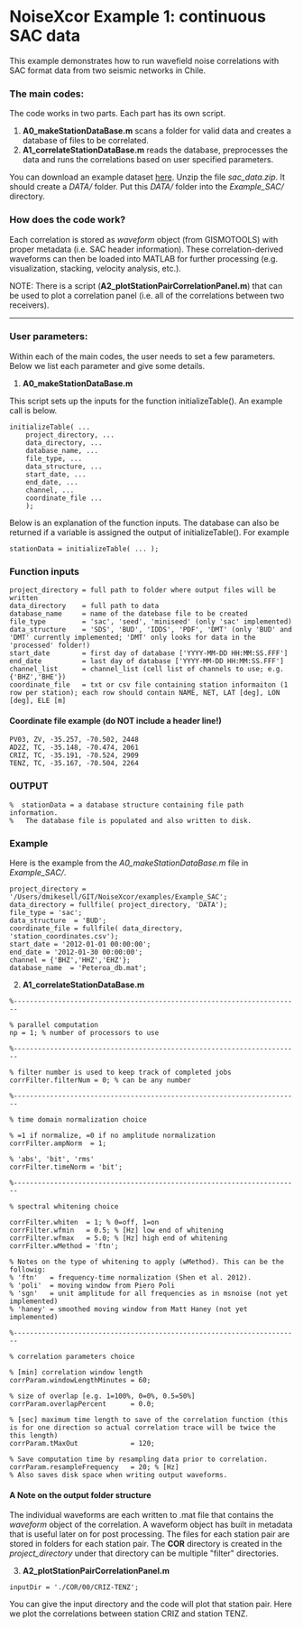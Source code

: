 # NoiseXcor Example 1: continuous SAC data

This example demonstrates how to run wavefield noise correlations with SAC format data from two seismic networks in Chile.

### The main codes:

The code works in two parts. Each part has its own script.

1.  __A0_makeStationDataBase.m__ scans a folder for valid data and creates a database of files to be correlated.
2. __A1_correlateStationDataBase.m__ reads the database, preprocesses the data and runs the correlations based on user specified parameters.

You can download an example dataset [here](https://drive.google.com/file/d/1Wy4ycOEPMRJd8wzwEgbPuQ2T9rhkvu-J/view?usp=sharing). Unzip the file _sac_data.zip_. It should create a _DATA/_ folder. Put this _DATA/_ folder into the _Example\_SAC/_ directory.

### How does the code work?

Each correlation is stored as _waveform_ object (from GISMOTOOLS) with proper metadata (i.e. SAC header information). These correlation-derived waveforms can then be loaded into MATLAB for further processing (e.g. visualization, stacking, velocity analysis, etc.).

NOTE: There is a script (__A2_plotStationPairCorrelationPanel.m__) that can be used to plot a correlation panel (i.e. all of the correlations between two receivers).

---

### User parameters:

Within each of the main codes, the user needs to set a few parameters. Below we list each parameter and give some details.

1) __A0_makeStationDataBase.m__

This script sets up the inputs for the function initializeTable(). An example call is below.

```
initializeTable( ...
    project_directory, ...
    data_directory, ...
    database_name, ...
    file_type, ...
    data_structure, ...
    start_date, ...
    end_date, ...
    channel, ...
    coordinate_file ...
    );
```
Below is an explanation of the function inputs. The database can also be returned if a variable is assigned the output of initializeTable(). For example

```
stationData = initializeTable( ... );
```

### Function inputs

```
project_directory = full path to folder where output files will be written
data_directory    = full path to data
database_name     = name of the datebase file to be created
file_type         = 'sac', 'seed', 'miniseed' (only 'sac' implemented)
data_structure    = 'SDS', 'BUD', 'IDDS', 'PDF', 'DMT' (only 'BUD' and 'DMT' currently implemented; 'DMT' only looks for data in the 'processed' folder!)
start_date        = first day of database ['YYYY-MM-DD HH:MM:SS.FFF']
end_date          = last day of database ['YYYY-MM-DD HH:MM:SS.FFF']
channel_list      = channel_list (cell list of channels to use; e.g. {'BHZ','BHE'})
coordinate_file   = txt or csv file containing station informaiton (1 row per station); each row should contain NAME, NET, LAT [deg], LON [deg], ELE [m]
```

#### Coordinate file example (do NOT include a header line!)

```
PV03, ZV, -35.257, -70.502, 2448
AD2Z, TC, -35.148, -70.474, 2061
CRIZ, TC, -35.191, -70.524, 2909
TENZ, TC, -35.167, -70.504, 2264
```


### OUTPUT
```
%  stationData = a database structure containing file path information.
%   The database file is populated and also written to disk.
```


### Example

Here is the example from the _A0\_makeStationDataBase.m_ file in _Example\_SAC/_.

```
project_directory = '/Users/dmikesell/GIT/NoiseXcor/examples/Example_SAC';
data_directory = fullfile( project_directory, 'DATA');
file_type = 'sac';
data_structure  = 'BUD'; 
coordinate_file = fullfile( data_directory, 'station_coordinates.csv'); 
start_date = '2012-01-01 00:00:00';
end_date = '2012-01-30 00:00:00';
channel = {'BHZ','HHZ','EHZ'};
database_name  = 'Peteroa_db.mat';
```

2) __A1_correlateStationDataBase.m__

```
%-----------------------------------------------------------------------
	
% parallel computation
np = 1; % number of processors to use
	
%-----------------------------------------------------------------------
	
% filter number is used to keep track of completed jobs
corrFilter.filterNum = 0; % can be any number
	
%-----------------------------------------------------------------------
	
% time domain normalization choice
	
% =1 if normalize, =0 if no amplitude normalization
corrFilter.ampNorm  = 1;
 
% 'abs', 'bit', 'rms'
corrFilter.timeNorm = 'bit'; 
	
%-----------------------------------------------------------------------
	
% spectral whitening choice
	
corrFilter.whiten  = 1; % 0=off, 1=on
corrFilter.wfmin   = 0.5; % [Hz] low end of whitening
corrFilter.wfmax   = 5.0; % [Hz] high end of whitening
corrFilter.wMethod = 'ftn';
	
% Notes on the type of whitening to apply (wMethod). This can be the followig:
% 'ftn'   = frequency-time normalization (Shen et al. 2012).
% 'poli'  = moving window from Piero Poli
% 'sgn'   = unit amplitude for all frequencies as in msnoise (not yet implemented)
% 'haney' = smoothed moving window from Matt Haney (not yet implemented)
	
%-----------------------------------------------------------------------
	
% correlation parameters choice
	
% [min] correlation window length
corrParam.windowLengthMinutes = 60;
	
% size of overlap [e.g. 1=100%, 0=0%, 0.5=50%]
corrParam.overlapPercent      = 0.0; 
	
% [sec] maximum time length to save of the correlation function (this is for one direction so actual correlation trace will be twice the this length)
corrParam.tMaxOut             = 120;
	
% Save computation time by resampling data prior to correlation.
corrParam.resampleFrequency   = 20; % [Hz] 	
% Also saves disk space when writing output waveforms.
```	

#### A Note on the output folder structure

The individual waveforms are each written to .mat file that contains the _waveform_ object of the correlation. A waveform object has built in metadata that is useful later on for post processing. The files for each station pair are stored in folders for each station pair. The __COR__ directory is created in the _project_directory_ under that directory can be multiple "filter" directories.

3) __A2_plotStationPairCorrelationPanel.m__

```
inputDir = './COR/00/CRIZ-TENZ';
```
	
You can give the input directory and the code will plot that station pair. Here we plot the correlations between station CRIZ and station TENZ.


